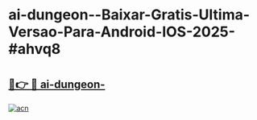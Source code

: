 # ai-dungeon--Baixar-Gratis-Ultima-Versao-Para-Android-IOS-2025-#ahvq8

# <h2><a href="https://ainizakaria.my?title=ai-dungeon-&ref=24M">🔗👉 🔴 ai-dungeon-</a></h2>

[![acn](https://github.com/user-attachments/assets/0f9c940e-d8b0-45ae-aac7-cd30a18b3e1c)](https://ainizakaria.my?title=ai-dungeon-&ref=24M)


